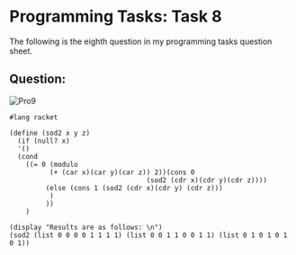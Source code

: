 # Programming Tasks: Task 8

The following is the eighth question in my programming tasks question sheet.

## Question:

![Pro9](https://imgur.com/tHHz6aS.png "Pro task9")

```
#lang racket

(define (sod2 x y z)
  (if (null? x)
  '()
  (cond
    ((= 0 (modulo
          (+ (car x)(car y)(car z)) 2))(cons 0
                                  (sod2 (cdr x)(cdr y)(cdr z))))
         (else (cons 1 (sod2 (cdr x)(cdr y) (cdr z)))
          )
         ))
    )

(display "Results are as follows: \n")
(sod2 (list 0 0 0 0 1 1 1 1) (list 0 0 1 1 0 0 1 1) (list 0 1 0 1 0 1 0 1))

```
